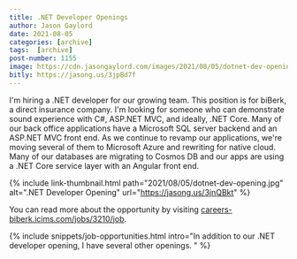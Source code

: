 ```yaml
---
title: .NET Developer Openings
author: Jason Gaylord
date: 2021-08-05
categories: [archive]
tags:  [archive]
post-number: 1155
image: https://cdn.jasongaylord.com/images/2021/08/05/dotnet-dev-opening.jpg
bitly: https://jasong.us/3jpBd7f
---
```


I'm hiring a .NET developer for our growing team. This position is for biBerk, a direct insurance company. I'm looking for someone who can demonstrate sound experience with C#, ASP.NET MVC, and ideally, .NET Core. Many of our back office applications have a Microsoft SQL server backend and an ASP.NET MVC front end. As we continue to revamp our applications, we're moving several of them to Microsoft Azure and rewriting for native cloud. Many of our databases are migrating to Cosmos DB and our apps are using a .NET Core service layer with an Angular front end. 

{% include link-thumbnail.html path="2021/08/05/dotnet-dev-opening.jpg" alt=".NET Developer Opening" url="https://jasong.us/3jnQBkt" %}

You can read more about the opportunity by visiting [careers-biberk.icims.com/jobs/3210/job](https://jasong.us/3jnQBkt).

{% include snippets/job-opportunities.html intro="In addition to our .NET developer opening, I have several other openings. " %}